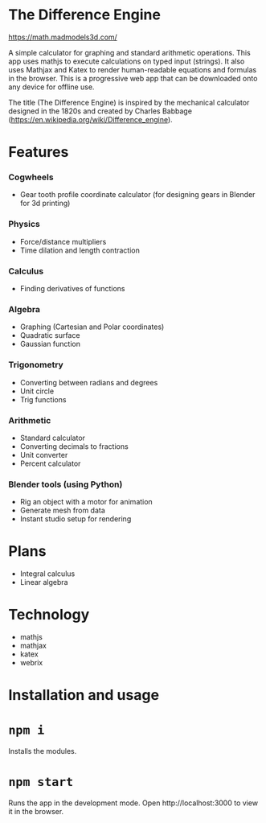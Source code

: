 # The Difference Engine

https://math.madmodels3d.com/

A simple calculator for graphing and standard arithmetic operations. This app uses mathjs to execute calculations on typed input (strings). It also uses Mathjax and Katex to render human-readable equations and formulas in the browser. This is a progressive web app that can be downloaded onto any device for offline use.

The title (The Difference Engine) is inspired by the mechanical calculator designed in the 1820s and created by Charles Babbage (https://en.wikipedia.org/wiki/Difference_engine).

# Features

### Cogwheels

* Gear tooth profile coordinate calculator (for designing gears in Blender for 3d printing)

### Physics

* Force/distance multipliers
* Time dilation and length contraction

### Calculus

* Finding derivatives of functions

### Algebra

* Graphing (Cartesian and Polar coordinates)
* Quadratic surface
* Gaussian function

### Trigonometry

* Converting between radians and degrees
* Unit circle
* Trig functions

### Arithmetic

* Standard calculator
* Converting decimals to fractions
* Unit converter
* Percent calculator

### Blender tools (using Python)

* Rig an object with a motor for animation
* Generate mesh from data
* Instant studio setup for rendering

# Plans

* Integral calculus
* Linear algebra

# Technology

* mathjs
* mathjax
* katex
* webrix

# Installation and usage

# `npm i`

Installs the modules.

# `npm start` 

Runs the app in the development mode.
Open http://localhost:3000 to view it in the browser.
